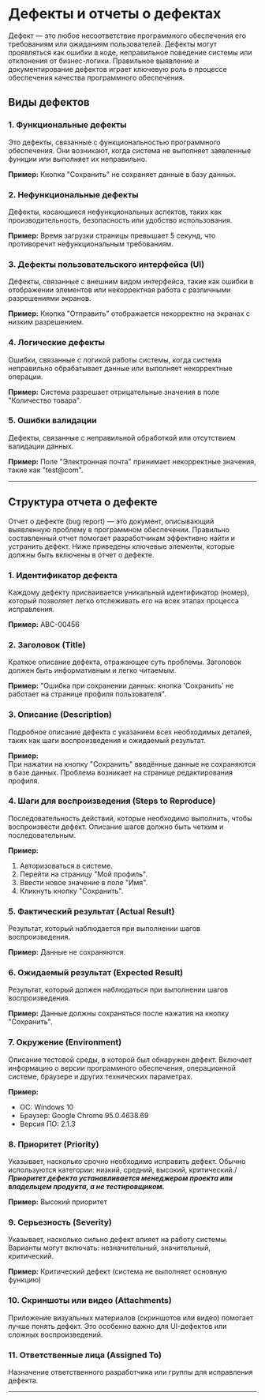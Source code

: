 # Дефекты и отчеты о дефектах

Дефект — это любое несоответствие программного обеспечения его требованиям или ожиданиям пользователей. Дефекты могут проявляться как ошибки в коде, неправильное поведение системы или отклонения от бизнес-логики. Правильное выявление и документирование дефектов играет ключевую роль в процессе обеспечения качества программного обеспечения.

## Виды дефектов

### 1. **Функциональные дефекты**
Это дефекты, связанные с функциональностью программного обеспечения. Они возникают, когда система не выполняет заявленные функции или выполняет их неправильно.

**Пример:** Кнопка "Сохранить" не сохраняет данные в базу данных.

### 2. **Нефункциональные дефекты**
Дефекты, касающиеся нефункциональных аспектов, таких как производительность, безопасность или удобство использования.

**Пример:** Время загрузки страницы превышает 5 секунд, что противоречит нефункциональным требованиям.

### 3. **Дефекты пользовательского интерфейса (UI)**
Дефекты, связанные с внешним видом интерфейса, такие как ошибки в отображении элементов или некорректная работа с различными разрешениями экранов.

**Пример:** Кнопка "Отправить" отображается некорректно на экранах с низким разрешением.

### 4. **Логические дефекты**
Ошибки, связанные с логикой работы системы, когда система неправильно обрабатывает данные или выполняет некорректные операции.

**Пример:** Система разрешает отрицательные значения в поле "Количество товара".

### 5. **Ошибки валидации**
Дефекты, связанные с неправильной обработкой или отсутствием валидации данных.

**Пример:** Поле "Электронная почта" принимает некорректные значения, такие как "test@com".

---

## Структура отчета о дефекте

Отчет о дефекте (bug report) — это документ, описывающий выявленную проблему в программном обеспечении. Правильно составленный отчет помогает разработчикам эффективно найти и устранить дефект. Ниже приведены ключевые элементы, которые должны быть включены в отчет о дефекте.

### 1. **Идентификатор дефекта**
Каждому дефекту присваивается уникальный идентификатор (номер), который позволяет легко отслеживать его на всех этапах процесса исправления.

**Пример:** ABC-00456

### 2. **Заголовок (Title)**
Краткое описание дефекта, отражающее суть проблемы. Заголовок должен быть информативным и легко читаемым.

**Пример:** "Ошибка при сохранении данных: кнопка 'Сохранить' не работает на странице профиля пользователя".

### 3. **Описание (Description)**
Подробное описание дефекта с указанием всех необходимых деталей, таких как шаги воспроизведения и ожидаемый результат.

**Пример:**  
При нажатии на кнопку "Сохранить" введённые данные не сохраняются в базе данных. Проблема возникает на странице редактирования профиля.

### 4. **Шаги для воспроизведения (Steps to Reproduce)**
Последовательность действий, которые необходимо выполнить, чтобы воспроизвести дефект. Описание шагов должно быть четким и последовательным.

**Пример:**  
1. Авторизоваться в системе.  
2. Перейти на страницу "Мой профиль".  
3. Ввести новое значение в поле "Имя".  
4. Кликнуть кнопку "Сохранить".

### 5. **Фактический результат (Actual Result)**
Результат, который наблюдается при выполнении шагов воспроизведения.

**Пример:** Данные не сохраняются.

### 6. **Ожидаемый результат (Expected Result)**
Результат, который должен наблюдаться при выполнении шагов воспроизведения.

**Пример:** Данные должны сохраняться после нажатия на кнопку "Сохранить".

### 7. **Окружение (Environment)**
Описание тестовой среды, в которой был обнаружен дефект. Включает информацию о версии программного обеспечения, операционной системе, браузере и других технических параметрах.

**Пример:**  
- ОС: Windows 10  
- Браузер: Google Chrome 95.0.4638.69  
- Версия ПО: 2.1.3

### 8. **Приоритет (Priority)**
Указывает, насколько срочно необходимо исправить дефект. Обычно используются категории: низкий, средний, высокий, критический./
***Приоритет дефекта устанавливается менеджером проекта или владельцем продукта, а не тестировщиком.***

**Пример:** Высокий приоритет

### 9. **Серьезность (Severity)**
Указывает, насколько сильно дефект влияет на работу системы. Варианты могут включать: незначительный, значительный, критический.

**Пример:** Критический дефект (система не выполняет основную функцию)

### 10. **Скриншоты или видео (Attachments)**
Приложение визуальных материалов (скриншотов или видео) помогает лучше понять дефект. Это особенно важно для UI-дефектов или сложных воспроизведений.

### 11. **Ответственные лица (Assigned To)**
Назначение ответственного разработчика или группы для исправления дефекта.

---

